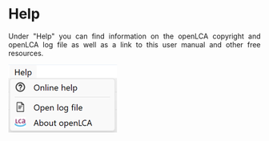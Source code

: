 <div style='text-align: justify;'>

# Help

Under "Help" you can find information on the openLCA copyright and openLCA log file as well as a link to this user manual and other free resources. 

![](../media/tools_help.png)

</div>